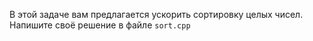 В этой задаче вам предлагается ускорить сортировку целых чисел. Напишите своё решение в файле `sort.cpp`

